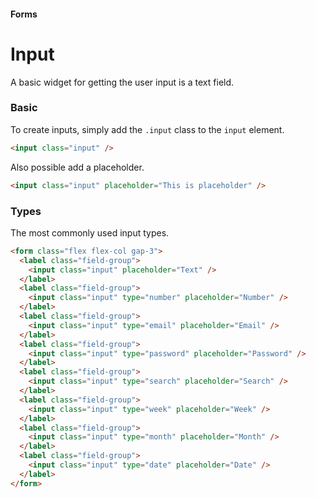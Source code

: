 #### Forms

# Input

A basic widget for getting the user input is a text field.

### Basic

To create inputs, simply add the `.input` class to the `input` element.

```html
<input class="input" />
```

Also possible add a placeholder.

```html
<input class="input" placeholder="This is placeholder" />
```

### Types

The most commonly used input types.

```html
<form class="flex flex-col gap-3">
  <label class="field-group">
    <input class="input" placeholder="Text" />
  </label>
  <label class="field-group">
    <input class="input" type="number" placeholder="Number" />
  </label>
  <label class="field-group">
    <input class="input" type="email" placeholder="Email" />
  </label>
  <label class="field-group">
    <input class="input" type="password" placeholder="Password" />
  </label>
  <label class="field-group">
    <input class="input" type="search" placeholder="Search" />
  </label>
  <label class="field-group">
    <input class="input" type="week" placeholder="Week" />
  </label>
  <label class="field-group">
    <input class="input" type="month" placeholder="Month" />
  </label>
  <label class="field-group">
    <input class="input" type="date" placeholder="Date" />
  </label>
</form>
```
